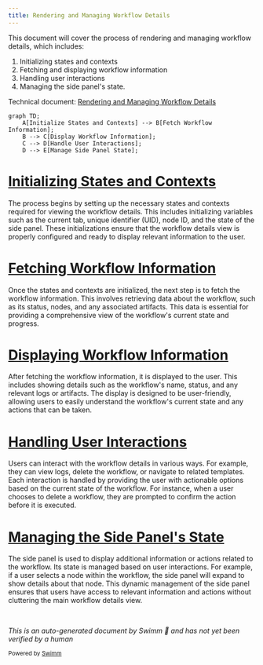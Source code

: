 ```yaml
---
title: Rendering and Managing Workflow Details
---
```

This document will cover the process of rendering and managing workflow details, which includes:

1. Initializing states and contexts
2. Fetching and displaying workflow information
3. Handling user interactions
4. Managing the side panel's state.

Technical document: <SwmLink doc-title="Rendering and Managing Workflow Details">[Rendering and Managing Workflow Details](/.swm/rendering-and-managing-workflow-details.snxj1izv.sw.md)</SwmLink>

```mermaid
graph TD;
    A[Initialize States and Contexts] --> B[Fetch Workflow Information];
    B --> C[Display Workflow Information];
    C --> D[Handle User Interactions];
    D --> E[Manage Side Panel State];
```

# [Initializing States and Contexts](http://localhost:5001/repos/Z2l0aHViJTNBJTNBaW50dWl0LWFyZ28td29ya2Zsb3dzLWRlbW8lM0ElM0FTd2ltbS1EZW1v/docs/snxj1izv#workflowdetails)

The process begins by setting up the necessary states and contexts required for viewing the workflow details. This includes initializing variables such as the current tab, unique identifier (UID), node ID, and the state of the side panel. These initializations ensure that the workflow details view is properly configured and ready to display relevant information to the user.

# [Fetching Workflow Information](http://localhost:5001/repos/Z2l0aHViJTNBJTNBaW50dWl0LWFyZ28td29ya2Zsb3dzLWRlbW8lM0ElM0FTd2ltbS1EZW1v/docs/snxj1izv#workflowdetails)

Once the states and contexts are initialized, the next step is to fetch the workflow information. This involves retrieving data about the workflow, such as its status, nodes, and any associated artifacts. This data is essential for providing a comprehensive view of the workflow's current state and progress.

# [Displaying Workflow Information](http://localhost:5001/repos/Z2l0aHViJTNBJTNBaW50dWl0LWFyZ28td29ya2Zsb3dzLWRlbW8lM0ElM0FTd2ltbS1EZW1v/docs/snxj1izv#workflowdetails)

After fetching the workflow information, it is displayed to the user. This includes showing details such as the workflow's name, status, and any relevant logs or artifacts. The display is designed to be user-friendly, allowing users to easily understand the workflow's current state and any actions that can be taken.

# [Handling User Interactions](http://localhost:5001/repos/Z2l0aHViJTNBJTNBaW50dWl0LWFyZ28td29ya2Zsb3dzLWRlbW8lM0ElM0FTd2ltbS1EZW1v/docs/snxj1izv#getitems)

Users can interact with the workflow details in various ways. For example, they can view logs, delete the workflow, or navigate to related templates. Each interaction is handled by providing the user with actionable options based on the current state of the workflow. For instance, when a user chooses to delete a workflow, they are prompted to confirm the action before it is executed.

# [Managing the Side Panel's State](http://localhost:5001/repos/Z2l0aHViJTNBJTNBaW50dWl0LWFyZ28td29ya2Zsb3dzLWRlbW8lM0ElM0FTd2ltbS1EZW1v/docs/snxj1izv#workflowdetails)

The side panel is used to display additional information or actions related to the workflow. Its state is managed based on user interactions. For example, if a user selects a node within the workflow, the side panel will expand to show details about that node. This dynamic management of the side panel ensures that users have access to relevant information and actions without cluttering the main workflow details view.

&nbsp;

*This is an auto-generated document by Swimm 🌊 and has not yet been verified by a human*

<SwmMeta version="3.0.0" repo-id="Z2l0aHViJTNBJTNBaW50dWl0LWFyZ28td29ya2Zsb3dzLWRlbW8lM0ElM0FTd2ltbS1EZW1v" repo-name="intuit-argo-workflows-demo"><sup>Powered by [Swimm](/)</sup></SwmMeta>
